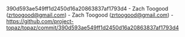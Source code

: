 390d593ae549ff1d2450d16a20863837af1793d4 - Zach Toogood (zrtoogood@gmail.com) - Zach Toogood (zrtoogood@gmail.com) - https://github.com/project-topaz/topaz/commit/390d593ae549ff1d2450d16a20863837af1793d4
